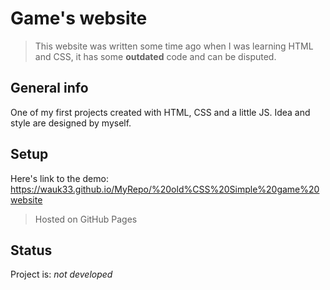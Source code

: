 # Game's website
> This website was written some time ago when I was learning HTML and CSS, it has some __outdated__ code and can be disputed.
## General info
One of my first projects created with HTML, CSS and a little JS. Idea and style are designed by myself.
## Setup
Here's link to the demo: https://wauk33.github.io/MyRepo/%20old%CSS%20Simple%20game%20website
> Hosted on GitHub Pages


## Status
Project is: _not developed_

